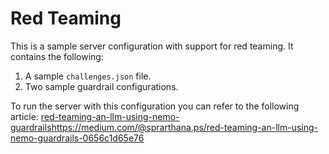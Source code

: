 # Red Teaming

This is a sample server configuration with support for red teaming. It contains the following:

1. A sample `challenges.json` file.
2. Two sample guardrail configurations.

To run the server with this configuration you can refer to the following article:
[red-teaming-an-llm-using-nemo-guardrails](https://medium.com/@sprarthana.ps/red-teaming-an-llm-using-nemo-guardrails-0656c1d65e76)https://medium.com/@sprarthana.ps/red-teaming-an-llm-using-nemo-guardrails-0656c1d65e76

